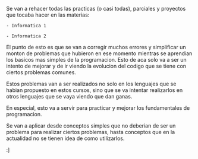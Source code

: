 Se van a rehacer todas las practicas (o casi todas), parciales y proyectos que tocaba hacer en las materias:

    - Informatica 1

    - Informatica 2

El punto de esto es que se van a corregir muchos errores y simplificar un monton de problemas que hubieron en ese momento mientras se aprendian los basicos mas simples de la programacion. Esto de aca solo va a ser un intento de mejorar y de ir viendo la evolucion del codigo que se tiene con ciertos problemas comunes.

Estos problemas van a ser realizados no solo en los lenguajes que se habian propuesto en estos cursos, sino que se va intentar realizarlos en otros lenguajes que se vaya viendo que dan ganas.

En especial, esto va a servir para practicar y mejorar los fundamentales de programacion.

Se van a aplicar desde conceptos simples que no deberian de ser un problema para realizar ciertos problemas, hasta conceptos que en la actualidad no se tienen idea de como utilizarlos.

:]
